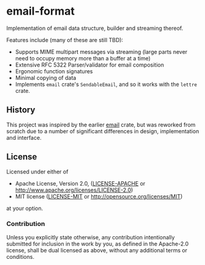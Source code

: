 # email-format

Implementation of email data structure, builder and streaming thereof.

Features include (many of these are still TBD):

* Supports MIME multipart messages via streaming (large parts never need to occupy memory
  more than a buffer at a time)
* Extensive RFC 5322 Parser/validator for email composition
* Ergonomic function signatures
* Minimal copying of data
* Implements `email` crate's `SendableEmail`, and so it works with the `lettre` crate.

## History

This project was inspired by the earlier [email](https://github.com/niax/rust-email) crate,
but was reworked from scratch due to a number of significant differences in design,
implementation and interface.

## License

Licensed under either of

 * Apache License, Version 2.0, ([LICENSE-APACHE](LICENSE-APACHE) or http://www.apache.org/licenses/LICENSE-2.0)
 * MIT license ([LICENSE-MIT](LICENSE-MIT) or http://opensource.org/licenses/MIT)

at your option.

### Contribution

Unless you explicitly state otherwise, any contribution intentionally submitted
for inclusion in the work by you, as defined in the Apache-2.0 license, shall
be dual licensed as above, without any additional terms or conditions.
